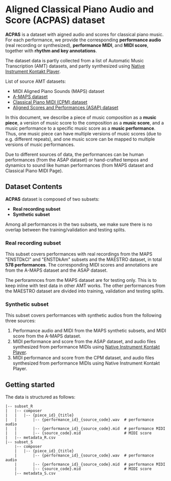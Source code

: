 # Aligned Classical Piano Audio and Score (ACPAS) dataset

**ACPAS** is a dataset with aigned audio and scores for classical piano music. For each performance, we provide the corresponding **performance audio** (real recording or synthesized), **performance MIDI**, and **MIDI score**, together with **rhythm and key annotations**.

The dataset data is partly collected from a list of Automatic Music Transcription (AMT) datasets, and partly synthesized using [Native Instrument Kontakt Player](https://www.native-instruments.com/en/products/komplete/samplers/kontakt-6-player/).

List of source AMT datasets:
- MIDI Aligned Piano Sounds (MAPS) dataset
- [A-MAPS dataset](http://c4dm.eecs.qmul.ac.uk/ycart/a-maps.html)
- [Classical Piano MIDI (CPM) dataset](http://www.piano-midi.de/)
- [Aligned Scores and Performances (ASAP) dataset](https://github.com/fosfrancesco/asap-dataset)

In this document, we describe a piece of music composition as a **music piece**, a version of music score to the composition as a **music score**, and a music performance to a specific music score as a **music performance**. Thus, one music piece can have multiple versions of music scores (due to e.g. different repeats), and one music score can be mapped to multiple versions of music performances.

Due to different sources of data, the performances can be human performances (from the ASAP dataset) or hand-crafted tempos and dynamics to sound like human performances (from MAPS dataset and Classical Piano MIDI Page).

## Dataset Contents

**ACPAS** dataset is composed of two subsets:
- **Real recording subset**
- **Synthetic subset**

Among all performances in the two subsets, we make sure there is no overlap between the training/validation and testing splits.

### Real recording subset

This subset covers performances with real recordings from the MAPS "ENSTDkCl" and "ENSTDkAm" subsets and the MAESTRO dataset, in total **578 performances**. The corresponding MIDI scores and annotations are from the A-MAPS dataset and the ASAP dataset.

The perforamnces from the MAPS dataset are for testing only. This is to keep inline with test data in other AMT works. The other performances from the MAESTRO dataset are divided into training, validation and testing splits.

### Synthetic subset

This subset covers performances with synthetic audios from the following three sources: 
1. Performance audio and MIDI from the MAPS synthetic subsets, and MIDI score from the A-MAPS dataset.
2. MIDI performance and score from the ASAP dataset, and audio files synthesized from performance MIDIs using [Native Instrument Kontakt Player](https://www.native-instruments.com/en/products/komplete/samplers/kontakt-6-player/).
3. MIDI performance and score from the CPM dataset, and audio files synthesized from performance MIDIs using Native Instrument Kontakt Player.

## Getting started

The data is structured as follows:

    |-- subset_R
    |   |-- composer
    |   |   |-- {piece_id}_{title}
    |   |       |-- {performance_id}_{source_code}.wav  # performance audio
    |   |       |-- {performance_id}_{source_code}.mid  # performance MIDI
    |   |       |-- {source_code}.mid                   # MIDI score
    |   |-- metadata_R.csv
    |-- subset_S
        |-- composer
        |   |-- {piece_id}_{title}
        |       |-- {performance_id}_{source_code}.wav  # performance audio
        |       |-- {performance_id}_{source_code}.mid  # performance MIDI
        |       |-- {source_code}.mid                   # MIDI score
        |-- metadata_S.csv
